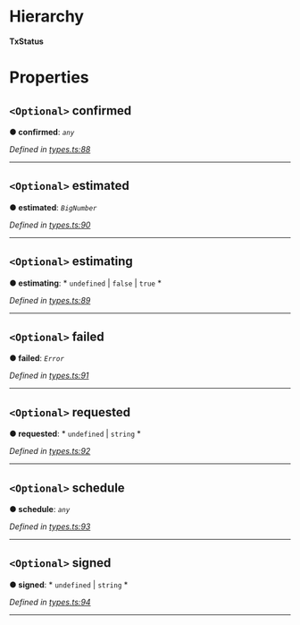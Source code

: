

# Hierarchy

**TxStatus**

# Properties

<a id="confirmed"></a>

## `<Optional>` confirmed

**● confirmed**: *`any`*

*Defined in [types.ts:88](https://github.com/paritytech/js-libs/blob/9bb8d04/packages/light.js/src/types.ts#L88)*

___
<a id="estimated"></a>

## `<Optional>` estimated

**● estimated**: *`BigNumber`*

*Defined in [types.ts:90](https://github.com/paritytech/js-libs/blob/9bb8d04/packages/light.js/src/types.ts#L90)*

___
<a id="estimating"></a>

## `<Optional>` estimating

**● estimating**: * `undefined` &#124; `false` &#124; `true`
*

*Defined in [types.ts:89](https://github.com/paritytech/js-libs/blob/9bb8d04/packages/light.js/src/types.ts#L89)*

___
<a id="failed"></a>

## `<Optional>` failed

**● failed**: *`Error`*

*Defined in [types.ts:91](https://github.com/paritytech/js-libs/blob/9bb8d04/packages/light.js/src/types.ts#L91)*

___
<a id="requested"></a>

## `<Optional>` requested

**● requested**: * `undefined` &#124; `string`
*

*Defined in [types.ts:92](https://github.com/paritytech/js-libs/blob/9bb8d04/packages/light.js/src/types.ts#L92)*

___
<a id="schedule"></a>

## `<Optional>` schedule

**● schedule**: *`any`*

*Defined in [types.ts:93](https://github.com/paritytech/js-libs/blob/9bb8d04/packages/light.js/src/types.ts#L93)*

___
<a id="signed"></a>

## `<Optional>` signed

**● signed**: * `undefined` &#124; `string`
*

*Defined in [types.ts:94](https://github.com/paritytech/js-libs/blob/9bb8d04/packages/light.js/src/types.ts#L94)*

___

